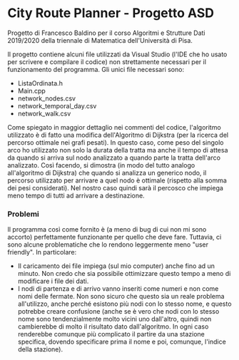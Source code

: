 # City Route Planner - Progetto ASD
Progetto di Francesco Baldino per il corso Algoritmi e Strutture Dati 2019/2020 della triennale di Matematica dell'Università di Pisa.

Il progetto contiene alcuni file utilizzati da Visual Studio (l'IDE che ho usato per scrivere e compilare il codice) non strettamente necessari per il funzionamento del programma.
Gli unici file necessari sono:
- ListaOrdinata.h
- Main.cpp
- network_nodes.csv
- network_temporal_day.csv
- network_walk.csv

Come spiegato in maggior dettaglio nei commenti del codice, l'algoritmo utilizzato è di fatto una modifica dell'Algoritmo di Dijkstra (per la ricerca del percorso ottimale nei grafi pesati). In questo caso, come peso del singolo arco ho utilizzato non solo la durata della tratta ma anche il tempo di attesa da quando si arriva sul nodo analizzato a quando parte la tratta dell'arco analizzato. Così facendo, si dimostra (in modo del tutto analogo all'algoritmo di Dijkstra) che quando si analizza un generico nodo, il percorso utilizzato per arrivare a quel nodo è ottimale (rispetto alla somma dei pesi considerati). Nel nostro caso quindi sarà il percosco che impiega meno tempo di tutti ad arrivare a destinazione. 

### Problemi
Il programma così come fornito è (a meno di bug di cui non mi sono accorto) perfettamente funzionante per quello che deve fare. Tuttavia, ci sono alcune problematiche che lo rendono leggermente meno "user friendly". In particolare:
- Il caricamento dei file impiega (sul mio computer) anche fino ad un minuto. Non credo che sia possibile ottimizzare questo tempo a meno di modificare i file dei dati.
- I nodi di partenza e di arrivo vanno inseriti come numeri e non come nomi delle fermate. Non sono sicuro che questo sia un reale problema all'utilizzo, anche perché esistono più nodi con lo stesso nome, e questo potrebbe creare confusione (anche se è vero che nodi con lo stesso nome sono tendenzialmente molto vicini uno dall'altro, quindi non cambierebbe di molto il risultato dato dall'algoritmo. In ogni caso renderebbe comunque più complicato il partire da una stazione specifica, dovendo specificare prima il nome e poi, comunque, l'indice della stazione).

